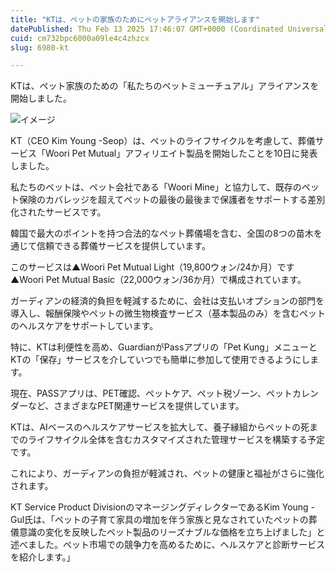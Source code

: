 ```yaml
---
title: "KTは、ペットの家族のためにペットアライアンスを開始します"
datePublished: Thu Feb 13 2025 17:46:07 GMT+0000 (Coordinated Universal Time)
cuid: cm732bpc6000a09le4c4zhzcx
slug: 6980-kt

---
```



KTは、ペット家族のための「私たちのペットミューチュアル」アライアンスを開始しました。

![イメージ](https://cdn.hashnode.com/res/hashnode/image/upload/v1739434388226/a5473049-4660-4b89-9ff2-bc0b83ef44df.jpeg)

KT（CEO Kim Young -Seop）は、ペットのライフサイクルを考慮して、葬儀サービス「Woori Pet Mutual」アフィリエイト製品を開始したことを10日に発表しました。

私たちのペットは、ペット会社である「Woori Mine」と協力して、既存のペット保険のカバレッジを超えてペットの最後の最後まで保護者をサポートする差別化されたサービスです。

韓国で最大のポイントを持つ合法的なペット葬儀場を含む、全国の8つの苗木を通じて信頼できる葬儀サービスを提供しています。

このサービスは▲Woori Pet Mutual Light（19,800ウォン/24か月）です▲Woori Pet Mutual Basic（22,000ウォン/36か月）で構成されています。

ガーディアンの経済的負担を軽減するために、会社は支払いオプションの部門を導入し、報酬保険やペットの微生物検査サービス（基本製品のみ）を含むペットのヘルスケアをサポートしています。

特に、KTは利便性を高め、GuardianがPassアプリの「Pet Kung」メニューとKTの「保存」サービスを介していつでも簡単に参加して使用できるようにします。

現在、PASSアプリは、PET確認、ペットケア、ペット税ゾーン、ペットカレンダーなど、さまざまなPET関連サービスを提供しています。

KTは、AIベースのヘルスケアサービスを拡大して、養子縁組からペットの死までのライフサイクル全体を含むカスタマイズされた管理サービスを構築する予定です。

これにより、ガーディアンの負担が軽減され、ペットの健康と福祉がさらに強化されます。

KT Service Product DivisionのマネージングディレクターであるKim Young -Gul氏は、「ペットの子育て家具の増加を伴う家族と見なされていたペットの葬儀意識の変化を反映したペット製品のリーズナブルな価格を立ち上げました」と述べました。ペット市場での競争力を高めるために、ヘルスケアと診断サービスを紹介します。」